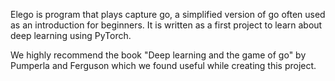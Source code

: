 Elego is program that plays capture go, a simplified version of go often used as an introduction for beginners. It is written as a first project to learn about deep learning using PyTorch. 

We highly recommend the book "Deep learning and the game of go" by Pumperla and Ferguson which we found useful while creating this project. 
